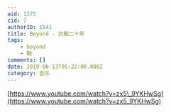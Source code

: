 ```yaml
---
aid: 1275
cid: 7
authorID: 1541
title: Beyond - 抗戰二十年
tags:
    - beyond
    - 戰
comments: []
date: 2019-06-13T05:22:00.000Z
category: 音乐
---
```


[https://www.youtube.com/watch?v=zx5\_9YKHwSg](https://www.youtube.com/watch?v=zx5_9YKHwSg)
